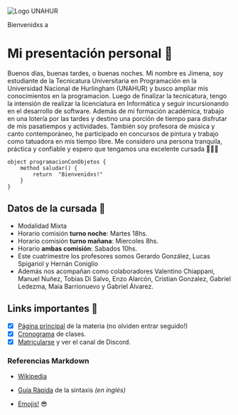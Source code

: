 ![Logo UNAHUR](./assets/UNAHUR.png)

Bienvenidxs a
# Mi presentación personal 🎉 

Buenos días, buenas tardes, o buenas noches. Mi nombre es Jimena, soy estudiante de la Tecnicatura Universitaria en Programación en la Universidad Nacional de Hurlingham (UNAHUR) y busco ampliar mis conocimientos en la programacion. Luego de finalizar la tecnicatura, tengo la intensión de realizar la licenciatura en Informática y seguir incursionando en el desarrollo de software. 
Además de mi formación académica, trabajo en una lotería por las tardes y destino una porción de tiempo para disfrutar de mis pasatiempos y actividades.
También soy profesora de música y canto contemporáneo, he participado en concursos de pintura y trabajo como tatuadora en mis tiempo libre. 
Me considero una persona tranquila, práctica y confiable y espero que tengamos una excelente cursada 🫶🏻✨

```
object programacionConObjetos { 
    method saludar() { 
        return  "Bienvenidxs!" 
    }
}
```

## Datos de la cursada :book:
* Modalidad Mixta
* Horario comisión **turno noche**: Martes 18hs.
* Horario comisión **turno mañana**: Miercoles 8hs.
* Horario **ambas comisión**: Sabados 10hs.
* Este cuatrimestre los profesores somos Gerardo González, Lucas Spigariol y Hernán Coniglio
* Además nos acompañan como colaboradores Valentino Chiappani, Manuel Nuñez, Tobias Di Salvo, Enzo Alarcón, Cristian Gonzalez, Gabriel Ledezma, Maia Barrionuevo y Gabriel Álvarez.

## Links importantes :monocle_face:
- [x] [Página principal](https://obj1-unahur.github.io/) de la materia (no olviden entrar seguido!) 
- [x] [Cronograma](https://docs.google.com/spreadsheets/d/1my_Oo31XGP7EE2kQ7otHWRg_LeoMR48rmhF7LiMkbDY/edit?usp=sharing) de clases.
- [x] [Matricularse](https://discord.com/channels/656909199510601744/1088949265306501130) y ver el canal de Discord.

### Referencias Markdown 
* [Wikipedia](https://es.wikipedia.org/wiki/Markdown)

* [Guía Ràpida](https://greg.schueler.us/doc/markdown.txt) de la sintaxis _(en inglés)_

* [Emojis!](https://github.com/ikatyang/emoji-cheat-sheet/blob/master/README.md) :sunglasses:
